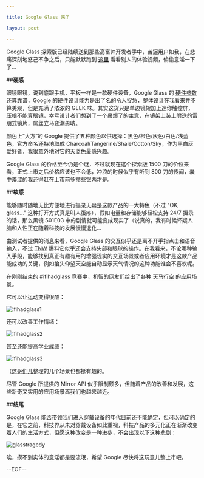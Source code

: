 ```yaml
---

title: Google Glass 来了

layout: post

---
```

Google Glass 探索版已经陆续送到那些高富帅开发者手中，苦逼用户如我，在悲痛深刻地怒己不争之后，只能默默跑到 [这里](http://www.google.com/glass/start/) 看看别人的体验视频，偷偷意淫一下了...

##**硬感**

眼镜眼镜，说到底跟手机，平板一样是一款硬件设备，Google Glass 的 [硬件参数](http://support.google.com/glass/answer/3064128?hl=en&ref_topic=3063354) 还算靠谱，Google 的硬件设计能力是出了名的令人捉急，整体设计在我看来并不算美观，但是充满了浓浓的 GEEK 味。其实这货只是单边镜架加上迷你触控屏，压根不能算眼镜，幸亏设计者们想到了一个吊爆了的主意，在镜架上装上附送的雷朋式镜片，屌丝立马变潮男呐。

颜色上“大方”的 Google 提供了五种颜色以供选择：黑色/橙色/灰色/白色/浅蓝色，官方命名还特地取成 Charcoal/Tangerine/Shale/Cotton/Sky，作为黑白灰爱好者，我很意外地对它的天蓝色最感兴趣。

Google Glass 的价格至今仍是个谜，不过就现在这个探索版 1500 刀的价位来看，正式上市之后价格应该也不会低，冲浪的时候似乎有听到 800 刀的传闻，囊中羞涩的我还得赶在上市前多攒些银两才是。

##**软感**

能够随时随地无比方便地进行摄录无疑是这款产品的一大特色（不过 "OK, glass..." 这种打开方式真是叫人蛋疼），假如电量和存储能够轻松支持 24/7 摄录的话，那么黑镜 S01E03 中的剧情就可能变成现实了（说真的，我有时候怀疑人脑和人性正在随着科技的发展慢慢退化...

由测试者提供的消息来看，Google Glass 的交互似乎还是离不开手指点击和语音输入，不过 [TNW](http://thenextweb.com/google/2013/04/22/google-glass-code-hints-at-spatial-gestures-including-two-finger-browser-zoom-and-winking-to-take-a-photo/) 爆料它似乎还会支持头部和眼球的操作。在我看来，不论哪种输入手段，能够找到真正有趣有用的增强现实的交互场景或者应用环境才是这款产品能成功的关键，例如抬头仰望天空能自动显示天气情况的这种功能谁会不喜欢呢。

在刚刚结束的 #ifihadglass 竞赛中，机智的网友们给出了各种 [天马行空](http://cs.stanford.edu/people/karpathy/glass/) 的应用场景。

它可以让运动变得很酷：

![ifihadglass1](https://dl.dropboxusercontent.com/u/36470533/Photos/ifihadglass1.png)

还可以改善工作情绪：

![ifihadglass2](https://dl.dropboxusercontent.com/u/36470533/Photos/ifihadglass2.jpg)

甚至还能提高学业成绩：

![ifihadglass3](https://dl.dropboxusercontent.com/u/36470533/Photos/ifihadglass3.jpg)

（这[哥们儿](http://www.giftsy.co/ifihadglass)整理的几个场景也都挺有趣的。

尽管 Google 所提供的 Mirror API 似乎限制颇多，但随着产品的改善和发展，这些新奇又实用的应用场景离我们也越来越近。



##**结尾**

Google Glass 能否带领我们进入穿戴设备的年代目前还不能确定，但可以确定的是，在它之前，科技界从未对穿戴设备如此重视，科技产品的多元化正在渐渐改变着人们的生活方式，但愿这种改变是一种进步，不会出现以下这种悲剧：

![glasstragedy](https://dl.dropboxusercontent.com/u/36470533/Photos/glasstragedy.jpg)

唉，摸不到实体的意淫都是耍流氓，希望 Google 尽快将这玩意儿整上市吧。

--EOF--